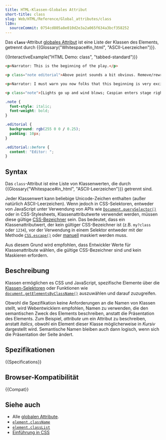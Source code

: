 ```yaml
---
title: HTML-Klassen-Globales Attribut
short-title: class
slug: Web/HTML/Reference/Global_attributes/class
l10n:
  sourceCommit: 0754cd805a8e010d2e3a2a065f634a3bcf358252
---
```


Das **`class`**-Attribut [globales Attribut](/de/docs/Web/HTML/Reference/Global_attributes) ist eine Liste der Klassen des Elements, getrennt durch {{Glossary("Whitespace#in_html", "ASCII-Leerzeichen")}}.

{{InteractiveExample("HTML Demo: class", "tabbed-standard")}}

```html interactive-example
<p>Narrator: This is the beginning of the play.</p>

<p class="note editorial">Above point sounds a bit obvious. Remove/rewrite?</p>

<p>Narrator: I must warn you now folks that this beginning is very exciting.</p>

<p class="note">[Lights go up and wind blows; Caspian enters stage right]</p>
```

```css interactive-example
.note {
  font-style: italic;
  font-weight: bold;
}

.editorial {
  background: rgb(255 0 0 / 0.25);
  padding: 10px;
}

.editorial::before {
  content: "Editor: ";
}
```

## Syntax

Das `class`-Attribut ist eine Liste von Klassenwerten, die durch {{Glossary("Whitespace#in_html", "ASCII-Leerzeichen")}} getrennt sind.

Jeder Klassenwert kann beliebige Unicode-Zeichen enthalten (außer natürlich ASCII-Leerzeichen). Wenn jedoch in CSS-Selektoren, entweder von JavaScript unter Verwendung von APIs wie [`Document.querySelector()`](/de/docs/Web/API/Document/querySelector) oder in CSS-Stylesheets, Klassenattributwerte verwendet werden, müssen diese gültige [CSS-Bezeichner](/de/docs/Web/CSS/ident) sein. Das bedeutet, dass ein Klassenattributwert, der kein gültiger CSS-Bezeichner ist (z.B. `my?class` oder `1234`), vor der Verwendung in einem Selektor entweder mit der Methode [`CSS.escape()`](/de/docs/Web/API/CSS/escape_static) oder [manuell](/de/docs/Web/CSS/ident#escaping_characters) maskiert werden muss.

Aus diesem Grund wird empfohlen, dass Entwickler Werte für Klassenattribute wählen, die gültige CSS-Bezeichner sind und kein Maskieren erfordern.

## Beschreibung

Klassen ermöglichen es CSS und JavaScript, spezifische Elemente über die [Klassen-Selektoren](/de/docs/Web/CSS/Class_selectors) oder Funktionen wie [`document.getElementsByClassName()`](/de/docs/Web/API/Document/getElementsByClassName) auszuwählen und darauf zuzugreifen.

Obwohl die Spezifikation keine Anforderungen an die Namen von Klassen stellt, wird Webentwicklern empfohlen, Namen zu verwenden, die den semantischen Zweck des Elements beschreiben, anstatt die Präsentation des Elements. Zum Beispiel, _attribute_ um ein Attribut zu beschreiben, anstatt _italics_, obwohl ein Element dieser Klasse möglicherweise in _Kursiv_ dargestellt wird. Semantische Namen bleiben auch dann logisch, wenn sich die Präsentation der Seite ändert.

## Spezifikationen

{{Specifications}}

## Browser-Kompatibilität

{{Compat}}

## Siehe auch

- Alle [globalen Attribute](/de/docs/Web/HTML/Reference/Global_attributes).
- [`element.className`](/de/docs/Web/API/Element/className)
- [`element.classList`](/de/docs/Web/API/Element/classList)
- [Einführung in CSS](/de/docs/Learn_web_development/Core/Styling_basics)
